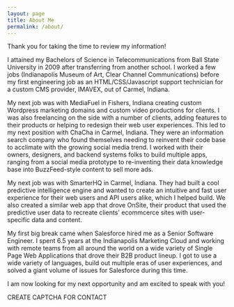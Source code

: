 ```yaml
---
layout: page
title: About Me
permalink: /about/
---
```


Thank you for taking the time to review my information!

I attained my Bachelors of Science in Telecommunications from Ball State University in 2009 after transferring from another school. I worked a few jobs (Indianapolis Museum of Art, Clear Channel Communications) before my first engineering job as an HTML/CSS/Javascript support technician for a custom CMS provider, IMAVEX, out of Carmel, Indiana.

My next job was with MediaFuel in Fishers, Indiana creating custom Wordpress marketing domains and custom video productions for clients. I was also freelancing on the side with a number of clients, adding features to their products or helping to redesign their web user experiences. This led to my next position with ChaCha in Carmel, Indiana. They were an information search company who found themselves needing to reinvent their code base to acclimate with the growing social media trend. I worked with their owners, designers, and backend systems folks to build multiple apps, ranging from a social media prototype to re-inventing their data knowledge base into BuzzFeed-style content to sell more ads.

My next job was with SmarterHQ in Carmel, Indiana. They had built a cool predictive intelligence engine and wanted to create an intuitive and fast user experience for their web users and API users alike, which I helped build. We also created a similar web app that drove OnSite, their product that used the predictive user data to recreate clients' ecommcerce sites with user-specific data and content.

My first big break came when Salesforce hired me as a Senior Software Engineer. I spent 6.5 years at the Indianapolis Marketing Cloud and working with remote teams from all around the world on a wide variety of Single Page Web Applications that drove their B2B product lineup. I got to use a wide variety of languages, build out multiple eras of user experiences, and solved a giant volume of issues for Salesforce during this time.

I am now looking for my next opportunity and am excited to speak with you!

CREATE CAPTCHA FOR CONTACT